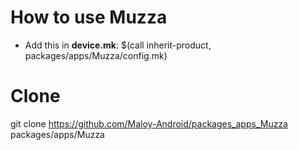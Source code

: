 #  How to use Muzza
- Add this in **device.mk**: $(call inherit-product, packages/apps/Muzza/config.mk)

# Clone
git clone https://github.com/Maloy-Android/packages_apps_Muzza packages/apps/Muzza
